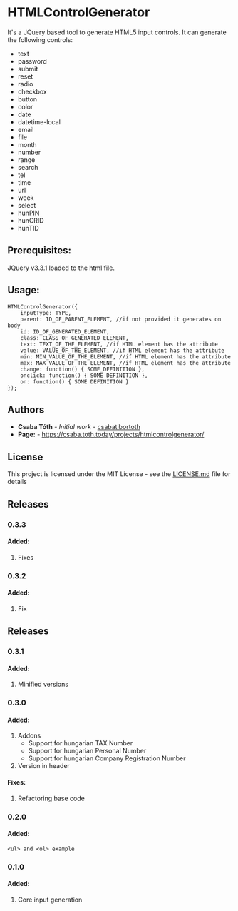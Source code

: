 # HTMLControlGenerator

It's a JQuery based tool to generate HTML5 input controls. It can generate the following controls:

* text
* password
* submit
* reset
* radio
* checkbox
* button
* color
* date
* datetime-local
* email
* file
* month
* number
* range
* search
* tel
* time
* url
* week
* select
* hunPIN
* hunCRID
* hunTID

## Prerequisites:
JQuery v3.3.1 loaded to the html file.

## Usage: 

```
HTMLControlGenerator({
    inputType: TYPE,
    parent: ID_OF_PARENT_ELEMENT, //if not provided it generates on body
    id: ID_OF_GENERATED_ELEMENT,
    class: CLASS_OF_GENERATED_ELEMENT,
    text: TEXT_OF_THE_ELEMENT, //if HTML element has the attribute
    value: VALUE_OF_THE_ELEMENT, //if HTML element has the attribute
    min: MIN_VALUE_OF_THE_ELEMENT, //if HTML element has the attribute
    max: MAX_VALUE_OF_THE_ELEMENT, //if HTML element has the attribute
    change: function() { SOME_DEFINITION },
    onclick: function() { SOME DEFINITION },
    on: function() { SOME DEFINITION }
});
```
## Authors

* **Csaba Tóth** - *Initial work* - [csabatibortoth](https://github.com/csabatibortoth)
* **Page:** - https://csaba.toth.today/projects/htmlcontrolgenerator/

## License

This project is licensed under the MIT License - see the [LICENSE.md](LICENSE.md) file for details

## Releases
 ### 0.3.3
 #### Added:
 1. Fixes


 ### 0.3.2
 #### Added:
 1. Fix

## Releases
 ### 0.3.1
 #### Added:
 1. Minified versions

 ### 0.3.0
 #### Added:
  1. Addons
       - Support for hungarian TAX Number
       - Support for hungarian Personal Number
       - Support for hungarian Company Registration Number
  2. Version in header
 #### Fixes:
  1. Refactoring base code
 
 ### 0.2.0
 #### Added:
    <ul> and <ol> example
    
 ### 0.1.0
 #### Added:
  1. Core input generation
